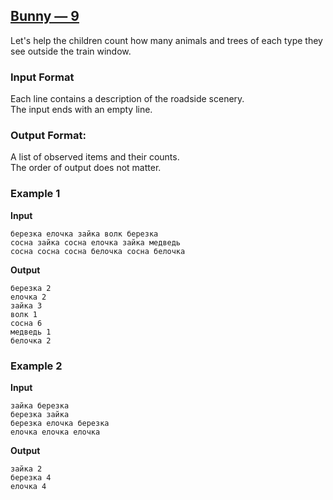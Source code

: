 ## [Bunny — 9](../../../solutions/3.2/32_i.py)

Let's help the children count how many animals and trees of each type they see outside the train window.

### Input Format

Each line contains a description of the roadside scenery.\
The input ends with an empty line.

### Output Format:

A list of observed items and their counts.\
The order of output does not matter.

### Example 1

__Input__
```plaintext
березка елочка зайка волк березка
сосна зайка сосна елочка зайка медведь
сосна сосна сосна белочка сосна белочка

```

__Output__
```plaintext
березка 2
елочка 2
зайка 3
волк 1
сосна 6
медведь 1
белочка 2
```

### Example 2

__Input__
```plaintext
зайка березка
березка зайка
березка елочка березка
елочка елочка елочка

```

__Output__
```plaintext
зайка 2
березка 4
елочка 4
```